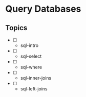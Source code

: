 # Query Databases

## Topics

* [ ] - sql-intro
* [ ] - sql-select
* [ ] - sql-where
* [ ] - sql-inner-joins
* [ ] - sql-left-joins

